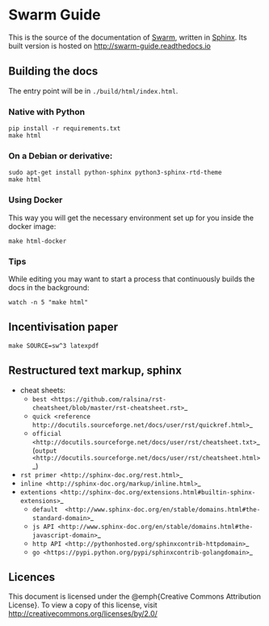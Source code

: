 # Swarm Guide

This is the source of the documentation of [Swarm](https://ethswarm.org/), written in [Sphinx](http://www.sphinx-doc.org/). Its built version is hosted on http://swarm-guide.readthedocs.io

## Building the docs

The entry point will be in `./build/html/index.html`.

### Native with Python

```
pip install -r requirements.txt
make html
```

### On a Debian or derivative:

```
sudo apt-get install python-sphinx python3-sphinx-rtd-theme
make html
```

### Using Docker

This way you will get the necessary environment set up for you inside the docker image:

`make html-docker`

### Tips

While editing you may want to start a process that continuously builds the docs in the background:

```
watch -n 5 "make html"
```

## Incentivisation paper

```
make SOURCE=sw^3 latexpdf
```

## Restructured text markup, sphinx

* cheat sheets:
    * `best <https://github.com/ralsina/rst-cheatsheet/blob/master/rst-cheatsheet.rst>`_
    * `quick <reference http://docutils.sourceforge.net/docs/user/rst/quickref.html>`_
    * `official <http://docutils.sourceforge.net/docs/user/rst/cheatsheet.txt>`_ (`output <http://docutils.sourceforge.net/docs/user/rst/cheatsheet.html>`_)
* `rst primer <http://sphinx-doc.org/rest.html>`_
* `inline <http://sphinx-doc.org/markup/inline.html>`_
* `extentions <http://sphinx-doc.org/extensions.html#builtin-sphinx-extensions>`_
    * `default  <http://www.sphinx-doc.org/en/stable/domains.html#the-standard-domain>`_
    * `js API <http://www.sphinx-doc.org/en/stable/domains.html#the-javascript-domain>`_
    * `http API <http://pythonhosted.org/sphinxcontrib-httpdomain>`_
    * `go <https://pypi.python.org/pypi/sphinxcontrib-golangdomain>`_


## Licences

This document is licensed under the @emph{Creative Commons Attribution License}. To
view a copy of this license, visit http://creativecommons.org/licenses/by/2.0/
